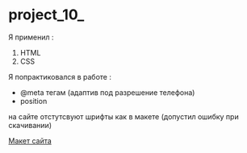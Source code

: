 # project_10_

Я применил : 
  1. HTML
  2. CSS
  
Я попрактиковался в работе :

-  @meta тегам (адаптив под разрешение телефона)
- position

на сайте отстутсвуют шрифты как в макете (допустил ошибку при скачивании)

[Макет сайта](https://www.figma.com/file/yeWXAI7OumhPZunCl8Im3u/%D0%BA%D0%BE%D0%BD%D0%BA%D1%83%D1%80%D1%81?node-id=7%3A2)
